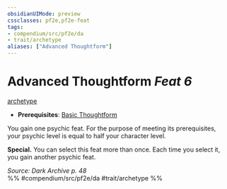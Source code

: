 ```yaml
---
obsidianUIMode: preview
cssclasses: pf2e,pf2e-feat
tags:
- compendium/src/pf2e/da
- trait/archetype
aliases: ["Advanced Thoughtform"]
---
```

# Advanced Thoughtform  *Feat 6*  
[archetype](rules/traits/archetype.md "Archetype Feat Trait")  

- **Prerequisites**: [Basic Thoughtform](compendium/feats/basic-thoughtform-da.md)

You gain one psychic feat. For the purpose of meeting its prerequisites, your psychic level is equal to half your character level.

**Special.** You can select this feat more than once. Each time you select it, you gain another psychic feat.

*Source: Dark Archive p. 48*  
%% #compendium/src/pf2e/da #trait/archetype %%
